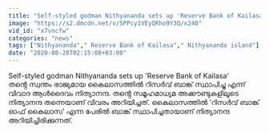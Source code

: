 ```yaml
---
title: "Self-styled godman Nithyananda sets up 'Reserve Bank of Kailasa' Oneindia Malayalam"
image: "https://s2.dmcdn.net/v/SPPcy1VEyQRho9Y3Q/x240"
vid_id: "x7vncfw"
categories: "news"
tags: ["Nithyananda"," Reserve Bank of Kailasa"," Nithyananda island"]
date: "2020-08-28T02:15:08+03:00"
---
```

Self-styled godman Nithyananda sets up 'Reserve Bank of Kailasa'  <br>തൻ്റെ സ്വന്തം രാജ്യമായ കൈലാസത്തിൽ റിസര്‍വ് ബാങ്ക് സ്ഥാപിച്ചു എന്ന് വിവാദ ആൾദൈവം നിത്യാനന്ദ. തൻ്റെ സമൂഹമാധ്യമ അക്കൗണ്ടുകളിലൂടെ നിത്യാനന്ദ തന്നെയാണ് വിവരം അറിയിച്ചത്. കൈലാസത്തില്‍ ‘റിസര്‍വ് ബാങ്ക് ഓഫ് കൈലാസ’ എന്ന പേരില്‍ ബാങ്ക് സ്ഥാപിച്ചതായാണ് നിത്യാനന്ദ അറിയിച്ചിരിക്കുന്നത്.
